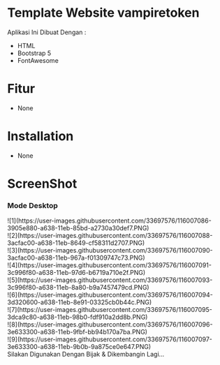 # Template Website vampiretoken
Aplikasi Ini Dibuat Dengan :
- HTML
- Bootstrap 5
- FontAwesome

# Fitur
- None

# Installation
- None

# ScreenShot
<h3>Mode Desktop</h3>
![1](https://user-images.githubusercontent.com/33697576/116007086-3905e880-a638-11eb-85bd-a2730a30def7.PNG) <br>
![2](https://user-images.githubusercontent.com/33697576/116007088-3acfac00-a638-11eb-8649-cf58311d2707.PNG) <br>
![3](https://user-images.githubusercontent.com/33697576/116007090-3acfac00-a638-11eb-967a-f01309747c73.PNG) <br>
![4](https://user-images.githubusercontent.com/33697576/116007091-3c996f80-a638-11eb-97d6-b6719a710e2f.PNG) <br>
![5](https://user-images.githubusercontent.com/33697576/116007093-3c996f80-a638-11eb-8a80-b9a7457479cd.PNG) <br>
![6](https://user-images.githubusercontent.com/33697576/116007094-3d320600-a638-11eb-8e91-03325cb0b44c.PNG) <br>
![7](https://user-images.githubusercontent.com/33697576/116007095-3dca9c80-a638-11eb-98b0-fdf910a2dd8b.PNG) <br>
![8](https://user-images.githubusercontent.com/33697576/116007096-3e633300-a638-11eb-9fbf-bb94b170a7ba.PNG) <br>
![9](https://user-images.githubusercontent.com/33697576/116007097-3e633300-a638-11eb-9b0b-9a875ce0e647.PNG) <br>
Silakan Digunakan Dengan Bijak & Dikembangin Lagi...
